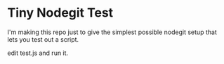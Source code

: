 # Tiny Nodegit Test

I'm making this repo just to give the simplest possible nodegit setup that lets you test out a script.

edit test.js and run it.
